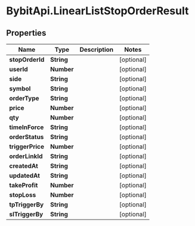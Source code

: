 # BybitApi.LinearListStopOrderResult

## Properties
Name | Type | Description | Notes
------------ | ------------- | ------------- | -------------
**stopOrderId** | **String** |  | [optional] 
**userId** | **Number** |  | [optional] 
**side** | **String** |  | [optional] 
**symbol** | **String** |  | [optional] 
**orderType** | **String** |  | [optional] 
**price** | **Number** |  | [optional] 
**qty** | **Number** |  | [optional] 
**timeInForce** | **String** |  | [optional] 
**orderStatus** | **String** |  | [optional] 
**triggerPrice** | **Number** |  | [optional] 
**orderLinkId** | **String** |  | [optional] 
**createdAt** | **String** |  | [optional] 
**updatedAt** | **String** |  | [optional] 
**takeProfit** | **Number** |  | [optional] 
**stopLoss** | **Number** |  | [optional] 
**tpTriggerBy** | **String** |  | [optional] 
**slTriggerBy** | **String** |  | [optional] 



